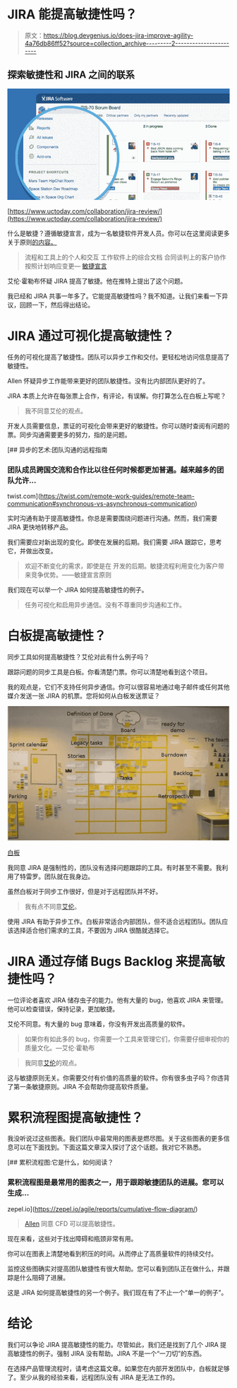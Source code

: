 # JIRA 能提高敏捷性吗？

> 原文：<https://blog.devgenius.io/does-jira-improve-agility-4a76db86ff52?source=collection_archive---------2----------------------->

## 探索敏捷性和 JIRA 之间的联系

![](img/d73717d0a9ed83bf545e09716be763b7.png)

[https://www.uctoday.com/collaboration/jira-review/](https://www.uctoday.com/collaboration/jira-review/)

什么是敏捷？遵循敏捷宣言，成为一名敏捷软件开发人员。你可以在这里阅读更多关于原则[的内容。](https://agilemanifesto.org/principles.html)

> 流程和工具上的个人和交互
> 工作软件上的综合文档
> 合同谈判上的客户协作
> 按照计划响应变更— [敏捷宣言](https://agilemanifesto.org/)

艾伦·霍勒布怀疑 JIRA 提高了敏捷。他在推特上提出了这个问题。

我已经和 JIRA 共事一年多了。它能提高敏捷性吗？我不知道。让我们来看一下异议，回顾一下，然后得出结论。

# JIRA 通过可视化提高敏捷性？

任务的可视化提高了敏捷性。团队可以异步工作和交付。更轻松地访问信息提高了敏捷性。

Allen 怀疑异步工作能带来更好的团队敏捷性。没有比内部团队更好的了。

JIRA 本质上允许在每张票上合作，有评论，有误解。你打算怎么在白板上写呢？

> 我不同意艾伦的观点。

开发人员需要信息，票证的可视化会带来更好的敏捷性。你可以随时查阅有问题的票。同步沟通需要更多的努力，指的是问题。

[](https://twist.com/remote-work-guides/remote-team-communication#synchronous-vs-asynchronous-communication) [## 异步的艺术:团队沟通的远程指南

### 团队成员跨国交流和合作比以往任何时候都更加普遍。越来越多的团队允许…

twist.com](https://twist.com/remote-work-guides/remote-team-communication#synchronous-vs-asynchronous-communication) 

实时沟通有助于提高敏捷性。你总是需要围绕问题进行沟通。然而，我们需要 JIRA 更快地转移产品。

我们需要应对新出现的变化。即使在发展的后期。我们需要 JIRA 跟踪它，思考它，并做出改变。

> 欢迎不断变化的需求，即使是在
> 开发的后期。敏捷流程利用变化为客户带来竞争优势。——敏捷宣言原则

我们现在可以举一个 JIRA 如何提高敏捷性的例子。

> 任务可视化和启用异步通信。没有不尊重同步沟通和工作。

# 白板提高敏捷性？

同步工具如何提高敏捷性？艾伦对此有什么例子吗？

跟踪问题的同步工具是白板。你看清楚门票。你可以清楚地看到这个项目。

我的观点是，它们不支持任何异步通信。你可以很容易地通过电子邮件或任何其他媒介发送一张 JIRA 的机票。您将如何从白板发送票证？

![](img/82f68320a76357b75d195809ebbe7c5d.png)

[白板](https://www.cbtnuggets.com/blog/wp-content/uploads/2017/10/2-1.jpg)

我同意 JIRA 是强制性的，团队没有选择问题跟踪的工具。有时甚至不需要。我利用了特雷罗。团队就在我身边。

虽然白板对于同步工作很好，但是对于远程团队并不好。

> 我有点不同意[艾伦](https://medium.com/u/38b7d2909b2f?source=post_page-----4a76db86ff52--------------------------------)。

使用 JIRA 有助于异步工作。白板非常适合内部团队，但不适合远程团队。团队应该选择适合他们需求的工具，不要因为 JIRA 很酷就选择它。

# JIRA 通过存储 Bugs Backlog 来提高敏捷性吗？

一位评论者喜欢 JIRA 储存虫子的能力。他有大量的 bug，他喜欢 JIRA 来管理。他可以检查错误，保持记录，更加敏捷。

艾伦不同意。有大量的 bug 意味着，你没有开发出高质量的软件。

> 如果你有如此多的 bug，你需要一个工具来管理它们，你需要仔细审视你的质量文化。—艾伦·霍勒布

> 我同意[艾伦](https://medium.com/u/38b7d2909b2f?source=post_page-----4a76db86ff52--------------------------------)的观点。

这与敏捷原则无关。你需要交付有价值的高质量的软件。你有很多虫子吗？你违背了第一条敏捷原则。JIRA 不会帮助你提高软件质量。

# 累积流程图提高敏捷性？

我没听说过这些图表。我们团队中最常用的图表是燃尽图。关于这些图表的更多信息可以在下面找到。下面这篇文章深入探讨了这个话题。我对它不熟悉。

[](https://zepel.io/agile/reports/cumulative-flow-diagram/) [## 累积流程图:它是什么，如何阅读？

### 累积流程图是最常用的图表之一，用于跟踪敏捷团队的进展。您可以生成…

zepel.io](https://zepel.io/agile/reports/cumulative-flow-diagram/) 

> [Allen](https://medium.com/u/38b7d2909b2f?source=post_page-----4a76db86ff52--------------------------------) 同意 CFD 可以提高敏捷性。

现在来看，这些对于找出障碍和瓶颈非常有用。

你可以在图表上清楚地看到积压的时间。从而停止了高质量软件的持续交付。

监控这些图确实对提高团队敏捷性有很大帮助。您可以看到团队正在做什么，并跟踪是什么阻碍了进展。

这是 JIRA 如何提高敏捷性的另一个例子。我们现在有了不止一个“单一的例子”。

# 结论

我们可以争论 JIRA 提高敏捷性的能力。尽管如此，我们还是找到了几个 JIRA 提高敏捷性的例子。强制 JIRA 没有帮助。JIRA 不是一个“一刀切”的东西。

在选择产品管理流程时，请考虑这篇文章。如果您在内部开发团队中，白板就足够了。至少从我的经验来看，远程团队没有 JIRA 是无法工作的。